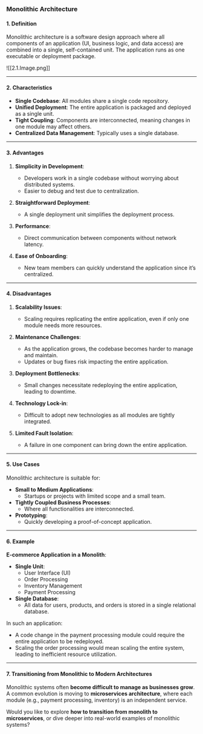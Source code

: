 
### Monolithic Architecture

#### 1. **Definition**

Monolithic architecture is a software design approach where all components of an application (UI, business logic, and data access) are combined into a single, self-contained unit. The application runs as one executable or deployment package.

![[2.1.Image.png]]


---

#### 2. **Characteristics**

- **Single Codebase**: All modules share a single code repository.
- **Unified Deployment**: The entire application is packaged and deployed as a single unit.
- **Tight Coupling**: Components are interconnected, meaning changes in one module may affect others.
- **Centralized Data Management**: Typically uses a single database.

---

#### 3. **Advantages**

1. **Simplicity in Development**:
    
    - Developers work in a single codebase without worrying about distributed systems.
    - Easier to debug and test due to centralization.
2. **Straightforward Deployment**:
    
    - A single deployment unit simplifies the deployment process.
3. **Performance**:
    
    - Direct communication between components without network latency.
4. **Ease of Onboarding**:
    
    - New team members can quickly understand the application since it’s centralized.

---

#### 4. **Disadvantages**

1. **Scalability Issues**:
    
    - Scaling requires replicating the entire application, even if only one module needs more resources.
2. **Maintenance Challenges**:
    
    - As the application grows, the codebase becomes harder to manage and maintain.
    - Updates or bug fixes risk impacting the entire application.
3. **Deployment Bottlenecks**:
    
    - Small changes necessitate redeploying the entire application, leading to downtime.
4. **Technology Lock-in**:
    
    - Difficult to adopt new technologies as all modules are tightly integrated.
5. **Limited Fault Isolation**:
    
    - A failure in one component can bring down the entire application.

---

#### 5. **Use Cases**

Monolithic architecture is suitable for:

- **Small to Medium Applications**:
    - Startups or projects with limited scope and a small team.
- **Tightly Coupled Business Processes**:
    - Where all functionalities are interconnected.
- **Prototyping**:
    - Quickly developing a proof-of-concept application.

---

#### 6. **Example**

**E-commerce Application in a Monolith**:

- **Single Unit**:
    - User Interface (UI)
    - Order Processing
    - Inventory Management
    - Payment Processing
- **Single Database**:
    - All data for users, products, and orders is stored in a single relational database.

In such an application:

- A code change in the payment processing module could require the entire application to be redeployed.
- Scaling the order processing would mean scaling the entire system, leading to inefficient resource utilization.

---

#### 7. **Transitioning from Monolithic to Modern Architectures**

Monolithic systems often **become difficult to manage as businesses grow**. A common evolution is moving to **microservices architecture**, where each module (e.g., payment processing, inventory) is an independent service.

Would you like to explore **how to transition from monolith to microservices**, or dive deeper into real-world examples of monolithic systems?